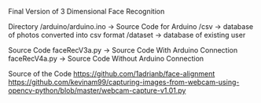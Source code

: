 Final Version of 3 Dimensional Face Recognition

Directory
/arduino/arduino.ino    -> Source Code for Arduino
/csv                    -> database of photos converted into csv format
/dataset                -> database of existing user

Source Code
faceRecV3a.py           -> Source Code With Arduino Connection
faceRecV4a.py           -> Source Code Without Arduino Connection

Source of the Code
https://github.com/1adrianb/face-alignment
https://github.com/kevinam99/capturing-images-from-webcam-using-opencv-python/blob/master/webcam-capture-v1.01.py